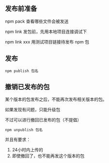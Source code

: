 ## 发布前准备

npm pack 查看哪些文件会被发送

npm link 发包前，先用本地项目连接调试下

npm link xxx 用测试项目链接待发布 npm 包

## 发布
```
npm publish 包名
```
## 撤销已发布的包

某个版本的包发布之后，不能再次发布相关版本的包。

如果发现有问题，只能升级包

不过可以进行撤回已发布的包（不提倡）
```
npm unpublish 包名
```
并且有要求：
1. 24小时内上传的
2. 即使撤回了，也不能再发这个版本的包